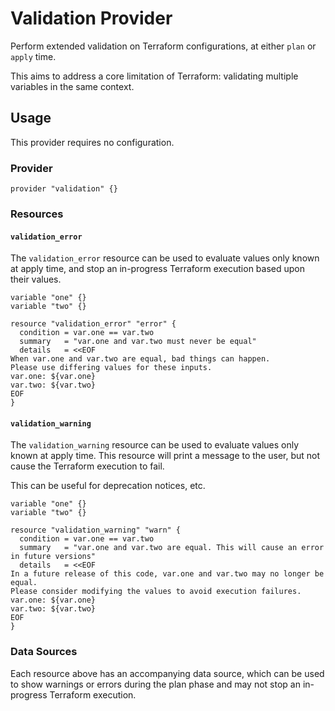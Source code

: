 # Validation Provider
Perform extended validation on Terraform configurations, at either `plan` or `apply` time.

This aims to address a core limitation of Terraform: validating multiple variables in the same context.

## Usage
This provider requires no configuration.

### Provider

```hcl
provider "validation" {}
```

### Resources

#### `validation_error`
The `validation_error` resource can be used to evaluate values only known at apply time, and stop an
in-progress Terraform execution based upon their values.

```hcl
variable "one" {}
variable "two" {}

resource "validation_error" "error" {
  condition = var.one == var.two
  summary   = "var.one and var.two must never be equal"
  details   = <<EOF
When var.one and var.two are equal, bad things can happen.
Please use differing values for these inputs.
var.one: ${var.one}
var.two: ${var.two}
EOF
}
```

#### `validation_warning`
The `validation_warning` resource can be used to evaluate values only known at apply time. This resource
will print a message to the user, but not cause the Terraform execution to fail.

This can be useful for deprecation notices, etc.

```hcl
variable "one" {}
variable "two" {}

resource "validation_warning" "warn" {
  condition = var.one == var.two
  summary   = "var.one and var.two are equal. This will cause an error in future versions"
  details   = <<EOF
In a future release of this code, var.one and var.two may no longer be equal. 
Please consider modifying the values to avoid execution failures.
var.one: ${var.one}
var.two: ${var.two}
EOF
}
```

### Data Sources
Each resource above has an accompanying data source, which can be used to show warnings or errors during
the plan phase and may not stop an in-progress Terraform execution.
